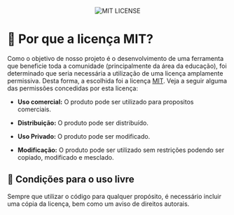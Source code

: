 
<p align="center">
  <img src="https://miro.medium.com/max/886/1*C87EjxGeMPrkTuVRVWVg4w.png" alt="MIT LICENSE" />
</p>

# :mag_right: Por que a licença MIT?

Como o objetivo de nosso projeto é o desenvolvimento de uma ferramenta que beneficie toda a comunidade (principalmente da área da educação), foi determinado que seria necessária a utilização de uma licença amplamente permissiva. Desta forma, a escolhida foi a licença [MIT](https://choosealicense.com/licenses/mit/). Veja a seguir alguma das permissões concedidas por esta licença:

 * **Uso comercial:** O produto pode ser utilizado para propositos comerciais.
 
 * **Distribuição:** O produto pode ser distribuído.
 
 * **Uso Privado:** O produto pode ser modificado.

 * **Modificação:**  O produto pode ser utilizado sem restrições podendo ser copiado, modificado e mesclado.


## :mega: Condições para o uso livre

Sempre que utilizar o código para qualquer propósito, é necessário incluir uma cópia da licença, bem como um aviso de direitos autorais.


